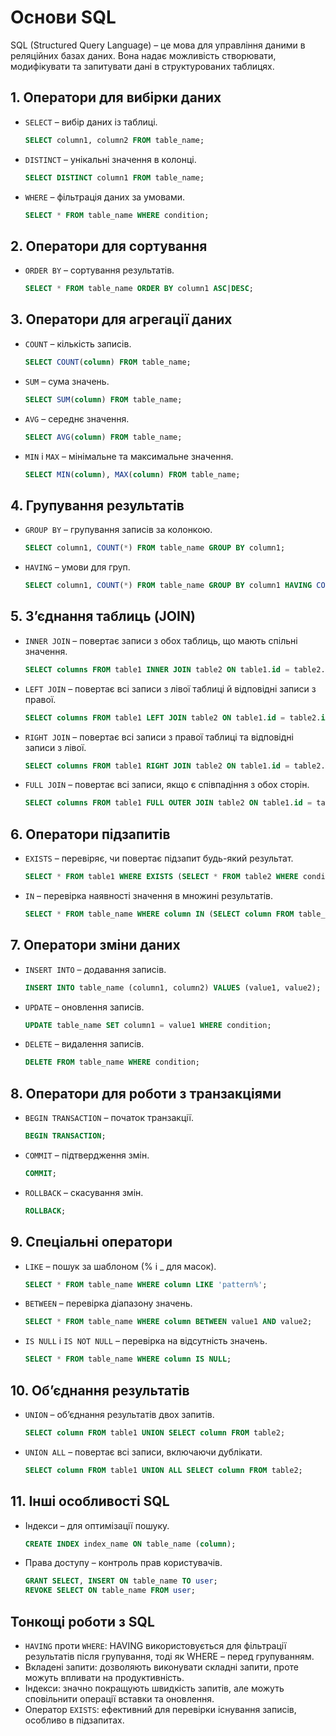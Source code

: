 # Основи SQL
SQL (Structured Query Language) – це мова для управління даними в реляційних базах даних. Вона надає можливість створювати, модифікувати та запитувати дані в структурованих таблицях.

## 1. Оператори для вибірки даних
- `SELECT` – вибір даних із таблиці.
  
  ```sql
  SELECT column1, column2 FROM table_name;
  ```

- `DISTINCT` – унікальні значення в колонці.
  ```sql
  SELECT DISTINCT column1 FROM table_name;
  ```
- `WHERE` – фільтрація даних за умовами.

  ```sql
  SELECT * FROM table_name WHERE condition;
  ```

## 2. Оператори для сортування

- `ORDER BY` – сортування результатів.
  ```sql
  SELECT * FROM table_name ORDER BY column1 ASC|DESC;
  ```

## 3. Оператори для агрегації даних
- `COUNT` – кількість записів.
  ```sql
  SELECT COUNT(column) FROM table_name;
  ```

- `SUM` – сума значень.
  ```sql
  SELECT SUM(column) FROM table_name;
  ```

- `AVG` – середнє значення.
  ```sql
  SELECT AVG(column) FROM table_name;
  ```

- `MIN` і `MAX` – мінімальне та максимальне значення.
  ```sql
  SELECT MIN(column), MAX(column) FROM table_name;
  ```

## 4. Групування результатів
- `GROUP BY` – групування записів за колонкою.
  ```sql
  SELECT column1, COUNT(*) FROM table_name GROUP BY column1;
  ```

- `HAVING` – умови для груп.
  ```sql
  SELECT column1, COUNT(*) FROM table_name GROUP BY column1 HAVING COUNT(*) > 1;
  ```

## 5. З’єднання таблиць (JOIN)
- `INNER JOIN` – повертає записи з обох таблиць, що мають спільні значення.
  ```sql
  SELECT columns FROM table1 INNER JOIN table2 ON table1.id = table2.id;
  ```

- `LEFT JOIN` – повертає всі записи з лівої таблиці й відповідні записи з правої.
  ```sql
  SELECT columns FROM table1 LEFT JOIN table2 ON table1.id = table2.id;
  ```

- `RIGHT JOIN` – повертає всі записи з правої таблиці та відповідні записи з лівої.
  ```sql
  SELECT columns FROM table1 RIGHT JOIN table2 ON table1.id = table2.id;
  ```

- `FULL JOIN` – повертає всі записи, якщо є співпадіння з обох сторін.
  ```sql
  SELECT columns FROM table1 FULL OUTER JOIN table2 ON table1.id = table2.id;
  ```

## 6. Оператори підзапитів
- `EXISTS` – перевіряє, чи повертає підзапит будь-який результат.
  ```sql
  SELECT * FROM table1 WHERE EXISTS (SELECT * FROM table2 WHERE condition);
  ```

- `IN` – перевірка наявності значення в множині результатів.
  ```sql
  SELECT * FROM table_name WHERE column IN (SELECT column FROM table_name2);
  ```

## 7. Оператори зміни даних
- `INSERT INTO` – додавання записів.
  ```sql
  INSERT INTO table_name (column1, column2) VALUES (value1, value2);
  ```

- `UPDATE` – оновлення записів.
  ```sql
  UPDATE table_name SET column1 = value1 WHERE condition;
  ```

- `DELETE` – видалення записів.
  ```sql
  DELETE FROM table_name WHERE condition;
  ```

## 8. Оператори для роботи з транзакціями
- `BEGIN TRANSACTION` – початок транзакції.
  ```sql
  BEGIN TRANSACTION;
  ```

- `COMMIT` – підтвердження змін.
  ```sql
  COMMIT;
  ```

- `ROLLBACK` – скасування змін.
  ```sql
  ROLLBACK;
  ```

## 9. Спеціальні оператори
- `LIKE` – пошук за шаблоном (% і _ для масок).
  ```sql
  SELECT * FROM table_name WHERE column LIKE 'pattern%';
  ```

- `BETWEEN` – перевірка діапазону значень.
  ```sql
  SELECT * FROM table_name WHERE column BETWEEN value1 AND value2;
  ```

- `IS NULL` і `IS NOT NULL` – перевірка на відсутність значень.
  ```sql
  SELECT * FROM table_name WHERE column IS NULL;
  ```

## 10. Об’єднання результатів
- `UNION` – об’єднання результатів двох запитів.
  ```sql
  SELECT column FROM table1 UNION SELECT column FROM table2;
  ```

- `UNION ALL` – повертає всі записи, включаючи дублікати.
  ```sql
  SELECT column FROM table1 UNION ALL SELECT column FROM table2;
  ```

## 11. Інші особливості SQL
- Індекси – для оптимізації пошуку.
  ```sql
  CREATE INDEX index_name ON table_name (column);
  ```

- Права доступу – контроль прав користувачів.
  ```sql
  GRANT SELECT, INSERT ON table_name TO user;
  REVOKE SELECT ON table_name FROM user;
  ```

## Тонкощі роботи з SQL
- `HAVING` проти `WHERE`: HAVING використовується для фільтрації результатів після групування, тоді як WHERE – перед групуванням.
- Вкладені запити: дозволяють виконувати складні запити, проте можуть впливати на продуктивність.
- Індекси: значно покращують швидкість запитів, але можуть сповільнити операції вставки та оновлення.
- Оператор `EXISTS`: ефективний для перевірки існування записів, особливо в підзапитах.
